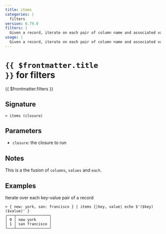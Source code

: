 ```yaml
---
title: items
categories: |
  filters
version: 0.79.0
filters: |
  Given a record, iterate on each pair of column name and associated value.
usage: |
  Given a record, iterate on each pair of column name and associated value.
---
```


# <code>{{ $frontmatter.title }}</code> for filters

<div class='command-title'>{{ $frontmatter.filters }}</div>

## Signature

```> items (closure)```

## Parameters

 -  `closure`: the closure to run

## Notes
This is a the fusion of `columns`, `values` and `each`.
## Examples

Iterate over each key-value pair of a record
```shell
> { new: york, san: francisco } | items {|key, value| echo $'($key) ($value)' }
╭───┬───────────────╮
│ 0 │ new york      │
│ 1 │ san francisco │
╰───┴───────────────╯

```
